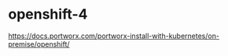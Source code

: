 # openshift-4





https://docs.portworx.com/portworx-install-with-kubernetes/on-premise/openshift/
